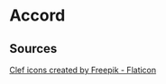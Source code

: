 # Accord

## Sources
<a href="https://www.flaticon.com/free-icons/clef" title="clef icons">Clef icons created by Freepik - Flaticon</a>

